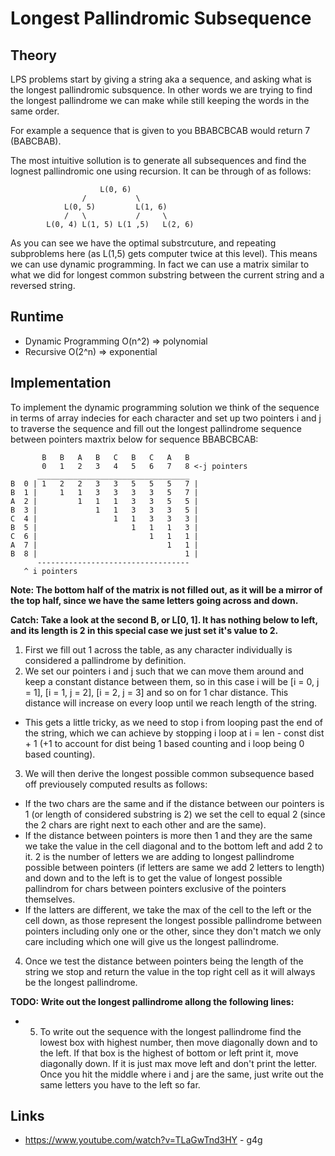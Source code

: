# Longest Pallindromic Subsequence

## Theory
LPS problems start by giving a string aka a sequence, and asking what is the longest pallindromic subsquence.
In other words we are trying to find the longest pallindrome we can make while still keeping the words
in the same order.

For example a sequence that is given to you BBABCBCAB would return 7 (BABCBAB).

The most intuitive sollution is to generate all subsequences and find the lognest pallindromic one
using recursion. It can be through of as follows:
```
                    L(0, 6)
                /           \
            L(0, 5)         L(1, 6)
            /   \           /     \
        L(0, 4) L(1, 5) L(1 ,5)   L(2, 6)
```

As you can see we have the optimal substrcuture, and repeating subproblems here (as L(1,5) gets
computer twice at this level).  This means we can use dynamic programming.  In fact we can use
a matrix similar to what we did for longest common substring between the current string and
a reversed string.

## Runtime
* Dynamic Programming O(n^2) => polynomial
* Recursive O(2^n) => exponential

## Implementation

To implement the dynamic programming solution we think of the sequence in terms of array indecies
for each character and set up two pointers i and j to traverse the sequence and fill out the longest
pallindrome sequence between pointers maxtrix below for sequence BBABCBCAB:

```
       B   B   A   B   C   B   C   A   B  
       0   1   2   3   4   5   6   7   8 <-j pointers
      __________________________________
B  0 | 1   2   2   3   3   5   5   5   7 |
B  1 |     1   1   3   3   3   3   5   7 |
A  2 |         1   1   1   3   3   5   5 |
B  3 |             1   1   3   3   3   5 |
C  4 |                 1   1   3   3   3 |
B  5 |                     1   1   1   3 |
C  6 |                         1   1   1 |
A  7 |                             1   1 |
B  8 |                                 1 |
      ----------------------------------
   ^ i pointers
```

**Note: The bottom half of the matrix is not filled out, as it will be a mirror of the top half, since
we have the same letters going across and down.**

**Catch: Take a look at the second B, or L[0, 1]. It has nothing below to left, and its length is 2
in this special case we just set it's value to 2.**

1) First we fill out 1 across the table, as any character individually is considered a pallindrome
by definition.
2) We set our pointers i and j such that we can move them around and keep a constant distance between
them, so in this case i will be [i = 0, j = 1], [i = 1, j = 2], [i = 2, j = 3] and so on for 1 char
distance.  This distance will increase on every loop until we reach length of the string.
  * This gets a little tricky, as we need to stop i from looping past the end of the string,
    which we can achieve by stopping i loop at i = len - const dist + 1 (+1 to account for dist being
    1 based counting and i loop being 0 based counting).
3) We will then derive the longest possible common subsequence based off previousely computed results
as follows:
  * If the two chars are the same and if the distance between our pointers is 1 
    (or length of considered substring is 2) we set the cell to equal 2 (since the 2 chars are 
    right next to each other and are the same).
  * If the distance between pointers is more then 1 and they are the same we take the value in the
    cell diagonal and to the bottom left and add 2 to it.  2 is the number of letters we are adding
    to longest pallindrome possible between pointers (if letters are same we add 2 letters to length)
    and down and to the left is to get the value of longest possible pallindrom for chars between
    pointers exclusive of the pointers themselves.
  * If the latters are different, we take the max of the cell to the left or the cell down, as those
    represent the longest possible pallindrome between pointers including only one or the other,
    since they don't match we only care including which one will give us the longest pallindrome.
4) Once we test the distance between pointers being the length of the string we stop and return the 
value in the top right cell as it will always be the longest pallindrome.

**TODO: Write out the longest pallindrome allong the following lines:**
* 5) To write out the sequence with the longest pallindrome find the lowest box with highest number,
then move diagonally down and to the left. If that box is the highest of bottom or left print it, move
diagonally down.  If it is just max move left and don't print the letter. Once you hit the middle
where i and j are the same, just write out the same letters you have to the left so far.

## Links
* https://www.youtube.com/watch?v=TLaGwTnd3HY - g4g